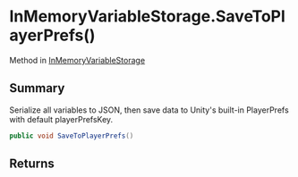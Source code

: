 # InMemoryVariableStorage.SaveToPlayerPrefs()

Method in [InMemoryVariableStorage](/api/csharp/yarn.unity.inmemoryvariablestorage.md)

## Summary


Serialize all variables to JSON, then save data to Unity's
built-in PlayerPrefs with default playerPrefsKey.


```csharp
public void SaveToPlayerPrefs()
```

## Returns



